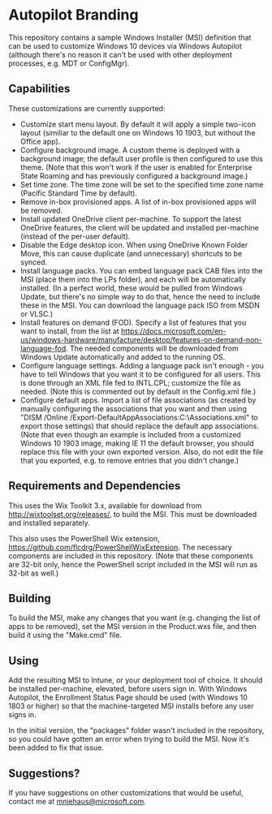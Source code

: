 # Autopilot Branding

This repository contains a sample Windows Installer (MSI) definition that can be used to customize Windows 10 devices via Windows Autopilot
(although there's no reason it can't be used with other deployment processes, e.g. MDT or ConfigMgr).

## Capabilities

These customizations are currently supported:

- Customize start menu layout.  By default it will apply a simple two-icon layout (similiar to the default one on Windows 10 1903, but without the Office app).
- Configure background image.  A custom theme is deployed with a background image; the default user profile is then configured to use this theme.  (Note that this won't work if the user is enabled for Enterprise State Roaming and has previously configured a background image.)
- Set time zone.  The time zone will be set to the specified time zone name (Pacific Standard Time by default).
- Remove in-box provisioned apps.  A list of in-box provisioned apps will be removed.
- Install updated OneDrive client per-machine.  To support the latest OneDrive features, the client will be updated and installed per-machine (instead of the per-user default).
- Disable the Edge desktop icon.  When using OneDrive Known Folder Move, this can cause duplicate (and unnecessary) shortcuts to be synced.
- Install language packs.  You can embed language pack CAB files into the MSI (place them into the LPs folder), and each will be automatically installed.  (In a perfect world, these would be pulled from Windows Update, but there's no simple way to do that, hence the need to include these in the MSI.  You can download the language pack ISO from MSDN or VLSC.)
- Install features on demand (FOD).  Specify a list of features that you want to install, from the list at https://docs.microsoft.com/en-us/windows-hardware/manufacture/desktop/features-on-demand-non-language-fod.  The needed components will be downloaded from Windows Update automatically and added to the running OS.
- Configure language settings.  Adding a language pack isn't enough - you have to tell Windows that you want it to be configured for all users.  This is done through an XML file fed to INTL.CPL; customize the file as needed.  (Note this is commented out by default in the Config.xml file.)
- Configure default apps.  Import a list of file associations (as created by manually configuring the associations that you want and then using "DISM /Online /Export-DefaultAppAssociations:C:\Associations.xml" to export those settings) that should replace the default app associations.  (Note that even though an example is included from a customized Windows 10 1903 image, making IE 11 the default browser, you should replace this file with your own exported version.  Also, do not edit the file that you exported, e.g. to remove entries that you didn't change.)

## Requirements and Dependencies

This uses the Wix Toolkit 3.x, available for download from http://wixtoolset.org/releases/, to build the MSI.  This must be downloaded and installed separately.

This also uses the PowerShell Wix extension, https://github.com/flcdrg/PowerShellWixExtension.  The necessary components are included in this repository.  (Note that these components are 32-bit only, hence the PowerShell script included in the MSI will run as 32-bit as well.)

## Building

To build the MSI, make any changes that you want (e.g. changing the list of apps to be removed), set the MSI version in the Product.wxs file, and then build it using the "Make.cmd" file.

## Using

Add the resulting MSI to Intune, or your deployment tool of choice.  It should be installed per-machine, elevated, before users sign in.  With Windows Autopilot, the Enrollment Status Page should be used (with Windows 10 1803 or higher) so that the machine-targeted MSI installs before any user signs in.

In the initial version, the "packages" folder wasn't included in the repository, so you could have gotten an error when trying to build the MSI.  Now it's been added to fix that issue.

## Suggestions?

If you have suggestions on other customizations that would be useful, contact me at mniehaus@microsoft.com.
